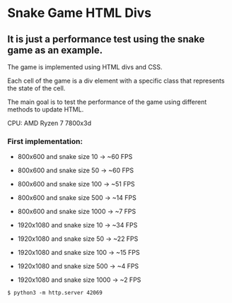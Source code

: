 # Snake Game HTML Divs

## It is just a performance test using the snake game as an example. 

The game is implemented using HTML divs and CSS.

Each cell of the game is a div element with a specific class that represents the state of the cell.

The main goal is to test the performance of the game using different methods to update HTML.

CPU: AMD Ryzen 7 7800x3d

### First implementation:
- 800x600 and snake size 10 -> ~60 FPS
- 800x600 and snake size 50 -> ~60 FPS
- 800x600 and snake size 100 -> ~51 FPS
- 800x600 and snake size 500 -> ~14 FPS
- 800x600 and snake size 1000 -> ~7 FPS

- 1920x1080 and snake size 10 -> ~34 FPS
- 1920x1080 and snake size 50 -> ~22 FPS
- 1920x1080 and snake size 100 -> ~15 FPS
- 1920x1080 and snake size 500 -> ~4 FPS
- 1920x1080 and snake size 1000 -> ~2 FPS

```console
$ python3 -m http.server 42069
```
